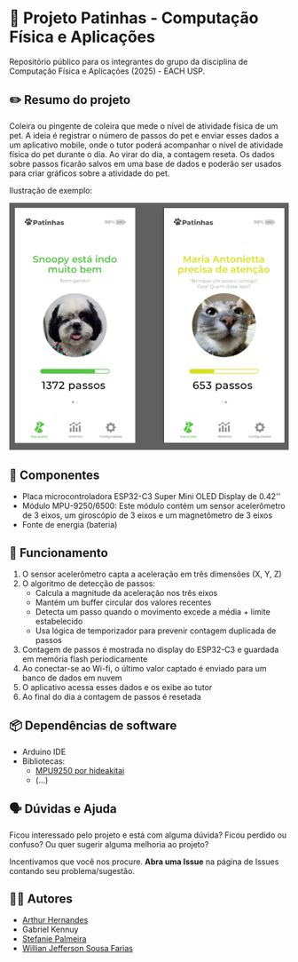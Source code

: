 # 🐾 Projeto Patinhas - Computação Física e Aplicações

Repositório público para os integrantes do grupo da disciplina de Computação Física e Aplicações (2025) - EACH USP.

## ✏️ Resumo do projeto

Coleira ou pingente de coleira que mede o nível de atividade física de um pet. A ideia é registrar o número de passos do pet e enviar esses dados a um aplicativo mobile, onde o tutor poderá acompanhar o nível de atividade física do pet durante o dia. Ao virar do dia, a contagem reseta. Os dados sobre passos ficarão salvos em uma base de dados e poderão ser usados para criar gráficos sobre a atividade do pet.

Ilustração de exemplo:

![Imagem da tela inicial do app](imagens/patinhas0.png)


## 🔧 Componentes

- Placa microcontroladora ESP32-C3 Super Mini OLED Display de 0.42''
- Módulo MPU-9250/6500: Este módulo contém um sensor acelerômetro de 3 eixos, um giroscópio de 3 eixos e um magnetômetro de 3 eixos
- Fonte de energia (bateria)


## 🚀 Funcionamento

1. O sensor acelerômetro capta a aceleração em três dimensões (X, Y, Z)
2. O algoritmo de detecção de passos:
   - Calcula a magnitude da aceleração nos três eixos
   - Mantém um buffer circular dos valores recentes
   - Detecta um passo quando o movimento excede a média + limite estabelecido
   - Usa lógica de temporizador para prevenir contagem duplicada de passos
4. Contagem de passos é mostrada no display do ESP32-C3 e guardada em memória flash periodicamente 
5. Ao conectar-se ao Wi-fi, o último valor captado é enviado para um banco de dados em nuvem
6. O aplicativo acessa esses dados e os exibe ao tutor
7. Ao final do dia a contagem de passos é resetada


## 📦 Dependências de software

- Arduino IDE
- Bibliotecas:
  -  [MPU9250 por hideakitai](https://github.com/hideakitai/MPU9250)
  -  (...)
 
## 🗣️ Dúvidas e Ajuda

Ficou interessado pelo projeto e está com alguma dúvida? Ficou perdido ou confuso? Ou quer sugerir alguma melhoria ao projeto?

Incentivamos que você nos procure. **Abra uma Issue** na página de Issues contando seu problema/sugestão.

## 👨‍💻 Autores
 
- [Arthur Hernandes](https://github.com/arthurHernandess)
- Gabriel Kennuy
- [Stefanie Palmeira](https://github.com/stepalmeira)
- [Willian Jefferson Sousa Farias](https://github.com/willianjsf)


